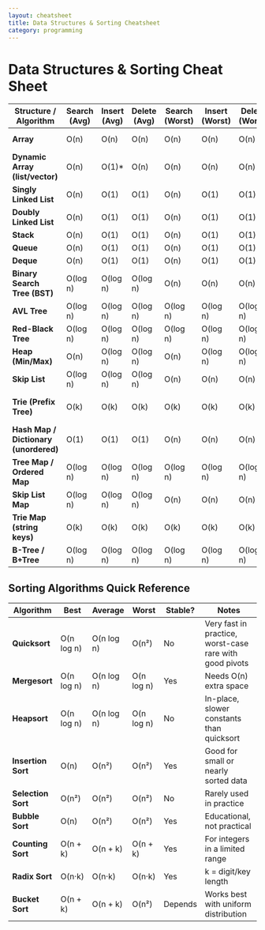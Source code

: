 ```yaml
---
layout: cheatsheet
title: Data Structures & Sorting Cheatsheet
category: programming
---
```


<div class="cheatsheet">

# Data Structures & Sorting Cheat Sheet

| Structure / Algorithm                 | Search (Avg) | Insert (Avg) | Delete (Avg) | Search (Worst) | Insert (Worst) | Delete (Worst) | **Sort Time**                                             |
| ------------------------------------- | ------------ | ------------ | ------------ | -------------- | -------------- | -------------- | --------------------------------------------------------- |
| **Array**                             | O(n)         | O(n)         | O(n)         | O(n)           | O(n)           | O(n)           | **O(n log n)** (e.g., quicksort/mergesort)                |
| **Dynamic Array (list/vector)**       | O(n)         | O(1)*        | O(n)         | O(n)           | O(n)           | O(n)           | **O(n log n)**                                            |
| **Singly Linked List**                | O(n)         | O(1)         | O(1)         | O(n)           | O(1)           | O(1)           | **O(n log n)** (merge sort)                               |
| **Doubly Linked List**                | O(n)         | O(1)         | O(1)         | O(n)           | O(1)           | O(1)           | **O(n log n)** (merge sort)                               |
| **Stack**                             | O(n)         | O(1)         | O(1)         | O(n)           | O(1)           | O(1)           | N/A                                                       |
| **Queue**                             | O(n)         | O(1)         | O(1)         | O(n)           | O(1)           | O(1)           | N/A                                                       |
| **Deque**                             | O(n)         | O(1)         | O(1)         | O(n)           | O(1)           | O(1)           | N/A                                                       |
| **Binary Search Tree (BST)**          | O(log n)     | O(log n)     | O(log n)     | O(n)           | O(n)           | O(n)           | **O(n log n)** (in-order traversal + rebalance if needed) |
| **AVL Tree**                          | O(log n)     | O(log n)     | O(log n)     | O(log n)       | O(log n)       | O(log n)       | **O(n log n)**                                            |
| **Red-Black Tree**                    | O(log n)     | O(log n)     | O(log n)     | O(log n)       | O(log n)       | O(log n)       | **O(n log n)**                                            |
| **Heap (Min/Max)**                    | O(n)         | O(log n)     | O(log n)     | O(n)           | O(log n)       | O(log n)       | **O(n log n)** (heap sort)                                |
| **Skip List**                         | O(log n)     | O(log n)     | O(log n)     | O(n)           | O(n)           | O(n)           | **O(n log n)**                                            |
| **Trie (Prefix Tree)**                | O(k)         | O(k)         | O(k)         | O(k)           | O(k)           | O(k)           | **O(n·k)** (lexicographic traversal)                      |
| **Hash Map / Dictionary (unordered)** | O(1)         | O(1)         | O(1)         | O(n)           | O(n)           | O(n)           | **O(n log n)** (need to extract keys/values + sort)       |
| **Tree Map / Ordered Map**            | O(log n)     | O(log n)     | O(log n)     | O(log n)       | O(log n)       | O(log n)       | **O(n log n)**                                            |
| **Skip List Map**                     | O(log n)     | O(log n)     | O(log n)     | O(n)           | O(n)           | O(n)           | **O(n log n)**                                            |
| **Trie Map (string keys)**            | O(k)         | O(k)         | O(k)         | O(k)           | O(k)           | O(k)           | **O(n·k)** (prefix order)                                 |
| **B-Tree / B+Tree**                   | O(log n)     | O(log n)     | O(log n)     | O(log n)       | O(log n)       | O(log n)       | **O(n log n)**


## Sorting Algorithms Quick Reference

| Algorithm          | Best       | Average    | Worst      | Stable? | Notes                                                   |
| ------------------ | ---------- | ---------- | ---------- | ------- | ------------------------------------------------------- |
| **Quicksort**      | O(n log n) | O(n log n) | O(n²)      | No      | Very fast in practice, worst-case rare with good pivots |
| **Mergesort**      | O(n log n) | O(n log n) | O(n log n) | Yes     | Needs O(n) extra space                                  |
| **Heapsort**       | O(n log n) | O(n log n) | O(n log n) | No      | In-place, slower constants than quicksort               |
| **Insertion Sort** | O(n)       | O(n²)      | O(n²)      | Yes     | Good for small or nearly sorted data                    |
| **Selection Sort** | O(n²)      | O(n²)      | O(n²)      | No      | Rarely used in practice                                 |
| **Bubble Sort**    | O(n)       | O(n²)      | O(n²)      | Yes     | Educational, not practical                              |
| **Counting Sort**  | O(n + k)   | O(n + k)   | O(n + k)   | Yes     | For integers in a limited range                         |
| **Radix Sort**     | O(n·k)     | O(n·k)     | O(n·k)     | Yes     | k = digit/key length                                    |
| **Bucket Sort**    | O(n + k)   | O(n + k)   | O(n²)      | Depends | Works best with uniform distribution                    |

</div>